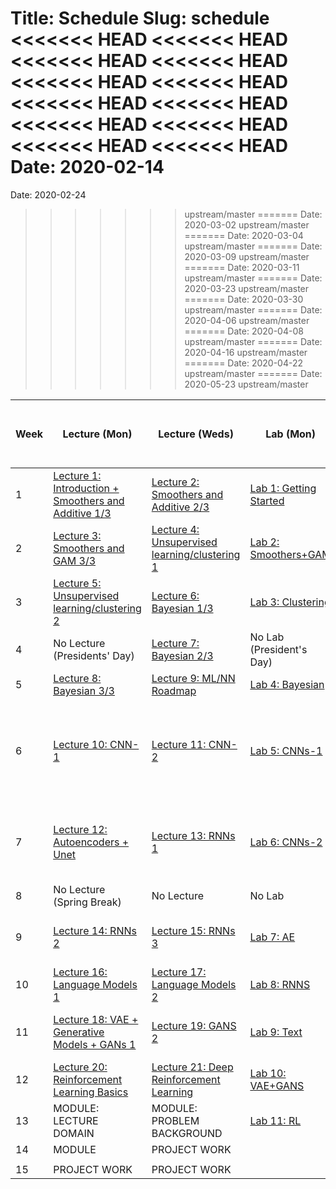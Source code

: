 Title: Schedule
Slug: schedule
<<<<<<< HEAD
<<<<<<< HEAD
<<<<<<< HEAD
<<<<<<< HEAD
<<<<<<< HEAD
<<<<<<< HEAD
<<<<<<< HEAD
<<<<<<< HEAD
<<<<<<< HEAD
<<<<<<< HEAD
<<<<<<< HEAD
<<<<<<< HEAD
Date: 2020-02-14
=======
Date: 2020-02-24
>>>>>>> upstream/master
=======
Date: 2020-03-02
>>>>>>> upstream/master
=======
Date: 2020-03-04
>>>>>>> upstream/master
=======
Date: 2020-03-09
>>>>>>> upstream/master
=======
Date: 2020-03-11
>>>>>>> upstream/master
=======
Date: 2020-03-23
>>>>>>> upstream/master
=======
Date: 2020-03-30
>>>>>>> upstream/master
=======
Date: 2020-04-06
>>>>>>> upstream/master
=======
Date: 2020-04-08
>>>>>>> upstream/master
=======
Date: 2020-04-16
>>>>>>> upstream/master
=======
Date: 2020-04-22
>>>>>>> upstream/master
=======
Date: 2020-05-23
>>>>>>> upstream/master


|Week|Lecture (Mon)|Lecture (Weds)|Lab (Mon)|Advanced Section (Weds)|Assignment (R:Released Weds - D:Due Thurs)|||
|-----|-----|-----|-----|-----|-----|-----|-----|
|1|[Lecture 1: Introduction + Smoothers and Additive 1/3]({filename}/lectures/lecture01/index.md)|[Lecture 2: Smoothers and Additive 2/3]({filename}/lectures/lecture02/index.md)|[Lab 1: Getting Started]({filename}/labs/lab01/index.md)||HW1 - R: 1/29 D: 2/6|||
|2|[Lecture 3: Smoothers and GAM 3/3 ]({filename}/lectures/lecture03/index.md)|[Lecture 4: Unsupervised learning/clustering 1]({filename}/lectures/lecture04/index.md)|[Lab 2: Smoothers+GAM ]({filename}/labs/lab02/index.md)||HW2 - R: 2/5 D: 2/20|||
|3|[Lecture 5: Unsupervised learning/clustering 2]({filename}/lectures/lecture05/index.md)|[Lecture 6: Bayesian 1/3]({filename}/lectures/lecture06/index.md)|[Lab 3: Clustering]({filename}/labs/lab03/index.md)||No New Assignment|||
|4|No Lecture (Presidents' Day)|[Lecture 7: Bayesian 2/3]({filename}/lectures/lecture07/index.md)|No Lab (President's Day)||HW3 - R: 2/19 D: 3/5|||
|5|[Lecture 8: Bayesian 3/3]({filename}/lectures/lecture08/index.md)|[Lecture 9: ML/NN Roadmap]({filename}/lectures/lecture09/index.md)|[Lab 4: Bayesian]({filename}/labs/lab04/index.md)||No New Assignment|||
|6|[Lecture 10: CNN-1]({filename}/lectures/lecture10/index.md)|[Lecture 11: CNN-2]({filename}/lectures/lecture11/index.md)|[Lab 5: CNNs-1]({filename}/labs/lab05/index.md)|[Advanced Section 1: ResNet, Dense-Net, res-Next and Inception and transfer learning]({filename}/a-sections/a-section01/index.md)|HW4 - R: 3/4 D: 3/12|||
|7|[Lecture 12: Autoencoders + Unet]({filename}/lectures/lecture12/index.md)|[Lecture 13: RNNs 1]({filename}/lectures/lecture13/index.md)|[Lab 6: CNNs-2]({filename}/labs/lab06/index.md)|[Advanced Section 2: Segmentation Techniques, YOLO, Unet and M-RCNN]({filename}/a-sections/a-section02/index.md)|HW5 - R: 3/11 D: 3/26|||
|8|No Lecture (Spring Break)|No Lecture |No Lab |No Advanced Section |No New Assignment|||
|9|[Lecture 14: RNNs 2]({filename}/lectures/lecture14/index.md)|[Lecture 15: RNNs 3]({filename}/lectures/lecture15/index.md)|[Lab 7: AE ]({filename}/labs/lab07/index.md)|[Advanced Section 3: RNN, echo state ]({filename}/a-sections/a-section03/index.md)|HW6 - R: 3/25 D: 4/9|||
|10|[Lecture 16: Language Models 1]({filename}/lectures/lecture16/index.md)|[Lecture 17: Language Models 2]({filename}/lectures/lecture17/index.md)|[Lab 8: RNNS ]({filename}/labs/lab08/index.md)|No Advanced Section|No New Assignment|||
|11|[Lecture 18: VAE + Generative Models + GANs 1]({filename}/lectures/lecture18/index.md)|[Lecture 19: GANS 2]({filename}/lectures/lecture19/index.md)|[Lab 9: Text]({filename}/labs/lab09/index.md)|[Advanced Section 4: Variational Inference]({filename}/a-sections/a-section04/index.md)|HW7 - R: 4/8 D: 4/16|||
|12|[Lecture 20: Reinforcement Learning Basics]({filename}/lectures/lecture20/index.md)|[Lecture 21: Deep Reinforcement Learning ]({filename}/lectures/lecture21/index.md)|[Lab 10: VAE+GANS]({filename}/labs/lab10/index.md)|[Advanced Section 5: RL]({filename}/a-sections/a-section05/index.md)|HW8 - R: 4/15 D: 4/23|||
|13|MODULE: LECTURE DOMAIN|MODULE: PROBLEM BACKGROUND|[Lab 11: RL]({filename}/labs/lab11/index.md)|||||
|14|MODULE|PROJECT WORK ||||||
|||||||||
|15|PROJECT WORK |PROJECT WORK ||||||
